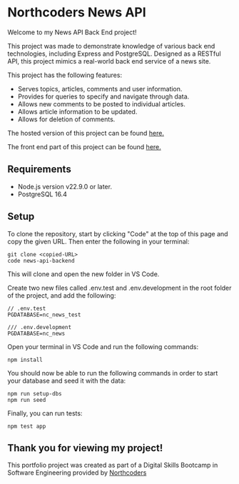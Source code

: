 # Northcoders News API

Welcome to my News API Back End project!

This project was made to demonstrate knowledge of various back end technologies, including Express and PostgreSQL. Designed as a RESTful API, this project mimics a real-world back end service of a news site.

This project has the following features:

* Serves topics, articles, comments and user information.
* Provides for queries to specify and navigate through data.
* Allows new comments to be posted to individual articles.
* Allows article information to be updated.
* Allows for deletion of comments.

The hosted version of this project can be found [here.](https://nc-news-dd8e.onrender.com/api)

The front end part of this project can be found [here.](https://github.com/Smasheroonie/nc-news-frontend)

## Requirements

* Node.js version v22.9.0 or later.
* PostgreSQL 16.4

## Setup

To clone the repository, start by clicking "Code" at the top of this page and copy the given URL. Then enter the following in your terminal:

```
git clone <copied-URL>
code news-api-backend
```
This will clone and open the new folder in VS Code.

Create two new files called .env.test and .env.development in the root folder of the project, and add the following:
```
// .env.test
PGDATABASE=nc_news_test
```
```
/// .env.development
PGDATABASE=nc_news
```

Open your terminal in VS Code and run the following commands:

```
npm install
```

You should now be able to run the following commands in order to start your database and seed it with the data:

```
npm run setup-dbs
npm run seed
```
Finally, you can run tests:

```
npm test app
```

Thank you for viewing my project!
--- 

This portfolio project was created as part of a Digital Skills Bootcamp in Software Engineering provided by [Northcoders](https://northcoders.com/)
